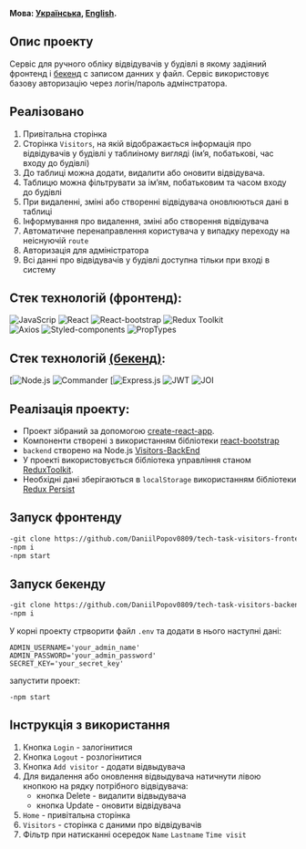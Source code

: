 **Мова: [Українська](README.md), [English](README.en.md).**

## Опис проекту

Cервіс для ручного обліку відвідувачів у будівлі в якому задіяний фронтенд і [бекенд](https://github.com/DaniilPopov0809/tech-task-visitors-backend) с записом данних у файл.
Сервіс використовує базову авторизацію через логін/пароль адмінстратора.

## Реалізовано

1. Привітальна сторінка
2. Сторінка `Visitors`, на якій відображається інформація про відвідувачів у будівлі у таблиіному вигляді (імʼя, побатькові,
   час входу до будівлі)
3. До таблиці можна додати, видалити або оновити відвідувача.
4. Таблицю можна фільтрувати за імʼям, побатьковим та часом входу до будівлі
5. При видаленні, зміні або створенні відвідувача оновлюються дані в таблиці
6. Інформування про видалення, зміні або створення відвідувача
7. Автоматичне перенаправлення користувача у випадку переходу на неіснуючій `route`
8. Авторизація для адміністратора
9. Всі данні про відвідувачів у будівлі доступна тільки при вході в систему

## Стек технологій (фронтенд):

![JavaScrip](https://img.shields.io/badge/JavaScript-323330?style=for-the-badge&logo=javascript&logoColor=F7DF1E)
![React](https://img.shields.io/badge/React-20232A?style=for-the-badge&logo=react&logoColor=61DAFB)
![React-bootstrap](https://img.shields.io/badge/Reactbootstrap-35FFF8?style=for-the-badge)
![Redux Toolkit](https://img.shields.io/badge/redux-36084F?style=for-the-badge&logo=Redux&logoColor=A50EF7)  
![Axios](https://img.shields.io/badge/axios-20232A?style=for-the-badge&logo=axios&logoColor=61DAFB)
![Styled-components](https://img.shields.io/badge/Proptypes-090000?style=for-the-badge)
![PropTypes](https://img.shields.io/badge/PropTypes-0BEDD7?style=for-the-badge)

## Стек технологій [(бекенд)](https://github.com/DaniilPopov0809/tech-task-visitors-backend):

[![Node.js](https://img.shields.io/badge/Node.js-339933?style=for-the-badge&logo=nodedotjs&logoColor=white)
![Commander](https://img.shields.io/badge/commander-000000?style=for-the-badge)
[![Express.js](https://img.shields.io/badge/Express.js-000000?style=for-the-badge&logo=express&logoColor=white)
![JWT](https://img.shields.io/badge/jwt-ED0B2F?style=for-the-badge)
![JOI](https://img.shields.io/badge/joi-F1FD1D?style=for-the-badge)

## Реалізація проекту:

- Проект зібраний за допомогою [create-react-app](https://create-react-app.dev/).
- Компоненти створені з використанням бібліотеки [react-bootstrap](https://react-bootstrap.netlify.app/)
- `backend` створено на Node.js [Visitors-BackEnd](https://github.com/DaniilPopov0809/tech-task-visitors-backend)
- У проекті використовується бібліотека управління станом [ReduxToolkit](https://redux-toolkit.js.org/).
- Необхідні дані зберігаються в `localStorage` використанням бібліотеки [Redux Persist](https://www.npmjs.com/package/redux-persist)

## Запуск фронтенду

```bash
-git clone https://github.com/DaniilPopov0809/tech-task-visitors-frontend.git
-npm i
-npm start
```

## Запуск бекенду

```bash
-git clone https://github.com/DaniilPopov0809/tech-task-visitors-backend.git
-npm i
```

У корні проекту стрворити файл `.env` та додати в нього наступні дані:

```bas
ADMIN_USERNAME='your_admin_name'
ADMIN_PASSWORD='your_admin_password'
SECRET_KEY='your_secret_key'
```

запустити проект:

```bas
-npm start
```
## Інструкція з використання

1. Кнопка `Login` - залогінитися
2. Кнопка `Logout` - розлогінитися
3. Кнопка `Add visitor` - додати відвыдувача
4. Для видалення або оновлення відвыдувача натичнути лівою кнопкою на рядку потрібного відвідувача:
    - кнопка Delete - видалити відвыдувача
    - кнопка Update - оновити відвідувача
5. `Home` - привітальна сторінка
6. `Visitors` - сторінка с даними про відвідувачів
7. Фільтр при натисканні осередок `Name` `Lastname` `Time visit`


